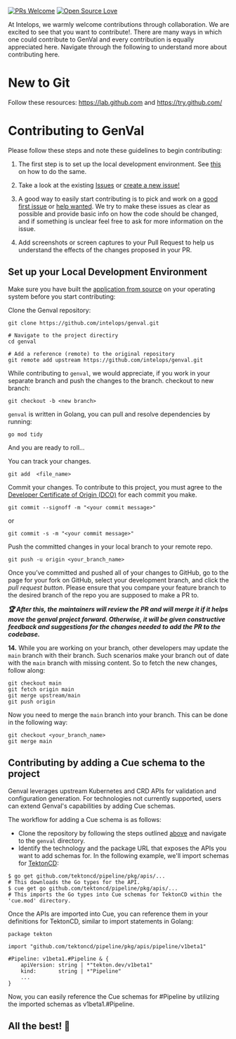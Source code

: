 [![PRs Welcome](https://img.shields.io/badge/PRs-welcome-brightgreen.svg?style=flat-square)](https://github.com/intelops/genval/pulls)
[![Open Source Love](https://badges.frapsoft.com/os/v1/open-source.png?v=103)](https://github.com/intelops/)

At Intelops, we warmly welcome contributions through collaboration. We are excited to see that you want to contribute!. There are many ways in which one could contribute to GenVal and every contribution is equally appreciated here. Navigate through the following to understand more about contributing here.

# New to Git

Follow these resources: https://lab.github.com and https://try.github.com/

# Contributing to GenVal

Please follow these steps and note these guidelines to begin contributing:

1. The first step is to set up the local development environment. See [this](#set-up-your-local-development-environment) on how to do the same.
1. Take a look at the existing [Issues](https://github.com/intelops/genval/issues) or [create a new issue!](https://github.com/intelops/genval/issues/new/choose)
1. A good way to easily start contributing is to pick and work on a [good first issue](https://github.com/intelops/genval/labels/good%20first%20issue) or [help wanted](https://github.com/intelops/genval/labels/help%20wanted). We try to make these issues as clear as possible and provide basic info on how the code should be changed, and if something is unclear feel free to ask for more information on the issue.


1. Add screenshots or screen captures to your Pull Request to help us understand the effects of the changes proposed in your PR.


## Set up your Local Development Environment

Make sure you have built the [application from source](./README.md/#build-from-source) on your operating system before you start contributing:

Clone the Genval repository:

```shell
git clone https://github.com/intelops/genval.git

# Navigate to the project directiry
cd genval

# Add a reference (remote) to the original repository
git remote add upstream https://github.com/intelops/genval.git
```

While contributing to `genval`, we would appreciate, if you work in your separate branch and push the changes to the branch. checkout to new branch:

```shell
git checkout -b <new branch>
```
`genval` is written in Golang, you can pull and resolve dependencies by running:

```shell
go mod tidy
```

And you are ready to roll...

You can track your changes.

```shell
git add  <file_name>
```

Commit your changes. To contribute to this project, you must agree to the [Developer Certificate of Origin (DCO)](https://github.com/dcoapp/app#how-it-works) for each commit you make.

```
git commit --signoff -m "<your commit message>"
```

or

```
git commit -s -m "<your commit message>"
```

Push the committed changes in your local branch to your remote repo.

```
git push -u origin <your_branch_name>
```

Once you’ve committed and pushed all of your changes to GitHub, go to the page for your fork on GitHub, select your development branch, and click the _pull request button_. Please ensure that you compare your feature branch to the desired branch of the repo you are supposed to make a PR to.

**_:trophy: After this, the maintainers will review the PR and will merge it if it helps move the genval project forward. Otherwise, it will be given constructive feedback and suggestions for the changes needed to add the PR to the codebase._**

**14.** While you are working on your branch, other developers may update the `main` branch with their branch. Such scenarios make your branch out of date with the `main` branch with missing content. So to fetch the new changes, follow along:

```
git checkout main
git fetch origin main
git merge upstream/main
git push origin
```

Now you need to merge the `main` branch into your branch. This can be done in the following way:

```
git checkout <your_branch_name>
git merge main
```

## Contributing by adding a Cue schema to the project

Genval leverages upstream Kubernetes and CRD APIs for validation and configuration generation. For technologies not currently supported, users can extend Genval's capabilities by adding Cue schemas.

The workflow for adding a Cue schema is as follows:

- Clone the repository by following the steps outlined [above](#set-up-your-local-development-environment) and navigate to the `genval` directory.
- Identify the technology and the package URL that exposes the APIs you want to add schemas for. In the following example, we'll import schemas for [TektonCD](https://tekton.dev/docs/):

```shell
$ go get github.com/tektoncd/pipeline/pkg/apis/...
# This downloads the Go types for the API.
$ cue get go github.com/tektoncd/pipeline/pkg/apis/...
# This imports the Go types into Cue schemas for TektonCD within the 'cue.mod' directory.
```
Once the APIs are imported into Cue, you can reference them in your definitions for TektonCD, similar to import statements in Golang:

```shell
package tekton

import "github.com/tektoncd/pipeline/pkg/apis/pipeline/v1beta1"

#Pipeline: v1beta1.#Pipeline & {
	apiVersion: string | *"tekton.dev/v1beta1"
	kind:       string | *"Pipeline"
    ...
}

```

Now, you can easily reference the Cue schemas for #Pipeline by utilizing the imported schemas as v1beta1.#Pipeline.



## All the best! 🥇
